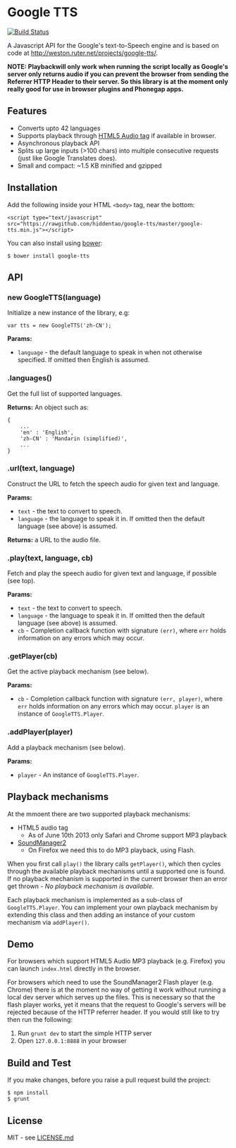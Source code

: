 # Google TTS

[![Build Status](https://secure.travis-ci.org/hiddentao/google-tts.png?branch=master)](http://travis-ci.org/hiddentao/google-tts)

A Javascript API for the Google's text-to-Speech engine and is based on code at http://weston.ruter.net/projects/google-tts/.

**NOTE: Playbackwill only work when running the script locally as Google's server only
returns audio if you can prevent the browser from sending the Referrer HTTP Header to their server. So this library is
at the moment only really good for use in browser plugins and Phonegap apps.**

## Features

* Converts upto 42 languages
* Supports playback through [HTML5 Audio tag](https://developer.mozilla.org/En/HTML/Element/Audio) if available in browser.
* Asynchronous playback API
* Splits up large inputs (>100 chars) into multiple consecutive requests (just like Google Translates does).
* Small and compact: ~1.5 KB minified and gzipped

## Installation

Add the following inside your HTML `<body>` tag, near the bottom:

    <script type="text/javascript" src="https://rawgithub.com/hiddentao/google-tts/master/google-tts.min.js"></script>

You can also install using [bower](https://github.com/bower/bower):

    $ bower install google-tts

## API

### new GoogleTTS(language)

Initialize a new instance of the library, e.g:

    var tts = new GoogleTTS('zh-CN');

**Params:**

  * `language` - the default language to speak in when not otherwise specified. If omitted then English is assumed.


### .languages()

Get the full list of supported languages.

**Returns:** An object such as:

    {
        ...
        'en' : 'English',
        'zh-CN' : 'Mandarin (simplified)',
        ...
    }

### .url(text, language)

Construct the URL to fetch the speech audio for given text and language.

**Params:**

  * `text` - the text to convert to speech.
  * `language` - the language to speak it in. If omitted then the default language (see above) is assumed.

**Returns:** a URL to the audio file.

### .play(text, language, cb)

Fetch and play the speech audio for given text and language, if possible (see top).

**Params:**

  * `text` - the text to convert to speech.
  * `language` - the language to speak it in. If omitted then the default language (see above) is assumed.
  * `cb` - Completion callback function with signature `(err)`, where `err` holds information on any errors which may occur.


### .getPlayer(cb)

Get the active playback mechanism (see below).

**Params:**

  * `cb` - Completion callback function with signature `(err, player)`, where `err` holds information on any errors which may occur. `player` is an instance of `GoogleTTS.Player`.


### .addPlayer(player)

Add a playback mechanism (see below).

**Params:**

  * `player` - An instance of `GoogleTTS.Player`.


## Playback mechanisms

At the mmoent there are two supported playback mechanisms:

  * HTML5 audio tag
    * As of June 10th 2013 only Safari and Chrome support MP3 playback
  * [SoundManager2](http://www.schillmania.com/projects/soundmanager2/)
    * On Firefox we need this to do MP3 playback, using Flash.

When you first call `play()` the library calls `getPlayer()`, which then cycles through the available playback
mechanisms until a supported one is found. If no playback mechanism is supported in the current browser then an error
get thrown - *No playback mechanism is available*.

Each playback mechanism is implemented as a sub-class of `GoogleTTS.Player`. You can implement your own playback
mechanism by extending this class and then adding an instance of your custom mechanism via `addPlayer()`.


## Demo

For browsers which support HTML5 Audio MP3 playback (e.g. Firefox) you can launch `index.html` directly in the browser.

For browsers which need to use the SoundManager2 Flash player (e.g. Chrome) there is at the moment no way of getting it work without running a local dev server which serves up the files. This is necessary so that the flash player works, yet it means that the request to Google's servers will be rejected because of the HTTP referrer header. If you would still like to try then run the following:

1. Run `grunt dev` to start the simple HTTP server
2. Open `127.0.0.1:8888` in your browser


## Build and Test

If you make changes, before you raise a pull request build the project:

    $ npm install
    $ grunt

## License

MIT - see [LICENSE.md](https://github.com/hiddentao/google-tts/blob/master/LICENSE.md)
